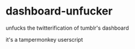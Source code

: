 # dashboard-unfucker
unfucks the twitterification of tumblr's dashboard

it's a tampermonkey userscript
